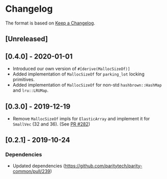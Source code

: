 # Changelog

The format is based on [Keep a Changelog].

[Keep a Changelog]: http://keepachangelog.com/en/1.0.0/

## [Unreleased]

## [0.4.0] - 2020-01-01
- Introduced our own version of `#[derive(MallocSizeOf)]`
- Added implementation of `MallocSizeOf` for `parking_lot` locking primitives.
- Added implementation of `MallocSizeOf` for non-std `hashbrown::HashMap` and `lru::LRUMap`.

## [0.3.0] - 2019-12-19
- Remove `MallocSizeOf` impls for `ElasticArray` and implement it for `SmallVec` (32 and 36). (See [PR #282](https://github.com/paritytech/parity-common/pull/282/files))

## [0.2.1] - 2019-10-24
### Dependencies
- Updated dependencies (https://github.com/paritytech/parity-common/pull/239)
